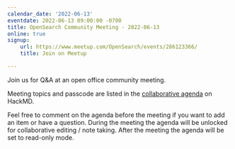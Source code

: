 ```yaml
---
calendar_date: '2022-06-13'
eventdate: 2022-06-13 09:00:00 -0700
title: OpenSearch Community Meeting - 2022-06-13
online: true
signup:
    url: https://www.meetup.com/OpenSearch/events/286123366/
    title: Join on Meetup

---
```


Join us for Q&A at an open office community meeting.

Meeting topics and passcode are listed in the [collaborative agenda](https://hackmd.io/@HmdZWaVnQU6M8icdvC5TwQ/rJT7M1ivc) on HackMD.

Feel free to comment on the agenda before the meeting if you want to add an item or have a question.
During the meeting the agenda will be unlocked for collaborative editing / note taking. After the meeting the agenda will be set to read-only mode.
